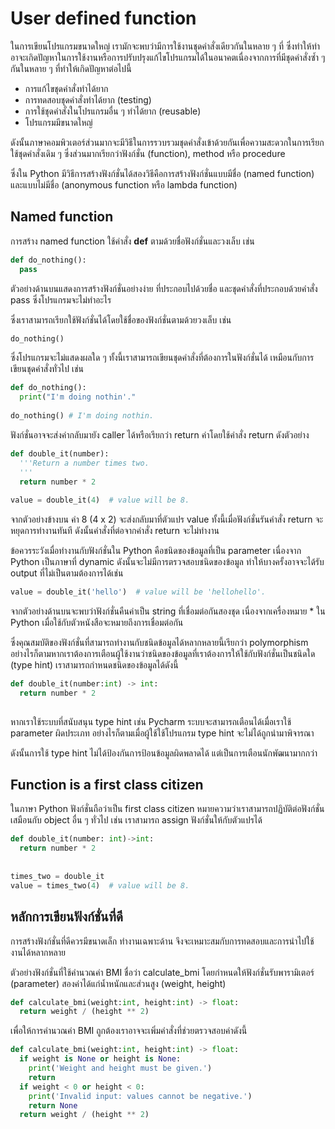 # User defined function

ในการเขียนโปรแกรมขนาดใหญ่ เรามักจะพบว่ามีการใช้งานชุดคำสั่งเดียวกันในหลาย ๆ ที่ ซึ่งทำให้ทำอาจะเกิดปัญหาในการใช้งานหรือการปรับปรุงแก้ไขโปรแกรมได้ในอนาคตเนื่องจากการที่มีชุดคำสั่งซ้ำ ๆ กันในหลาย ๆ ที่ทำให้เกิดปัญหาต่อไปนี้

* การแก้ไขชุดคำสั่งทำได้ยาก
* การทดสอบชุดคำสั่งทำได้ยาก (testing)
* การใช้ชุดคำสั่งในโปรแกรมอื่น ๆ ทำได้ยาก (reusable)
* โปรแกรมมีขนาดใหญ่

ดังนั้นภาษาคอมพิวเตอร์ส่วนมากจะมีวิธีในการรวบรวมชุดคำสั่งเข้าด้วยกันเพื่อความสะดวกในการเรียกใช้ชุดคำสั่งเดิม ๆ ซึ่งส่วนมากเรียกว่าฟังก์ชั่น (function), method หรือ procedure

ซึ่งใน Python มีวิธีการสร้างฟังก์ชั่นได้สองวิธีคือการสร้างฟังก์ชั่นแบบมีชื่อ (named function) และแบบไม่มีชื่อ (anonymous function หรือ lambda function)

## Named function

การสร้าง named function ใช้คำสั่ง **def** ตามด้วยชื่อฟังก์ชั่นและวงเล็บ เช่น


```Python
def do_nothing():
  pass

```

ตัวอย่างด้านบนแสดงการสร้างฟังก์ชั่นอย่างง่าย ที่ประกอบไปด้วยชื่อ และชุดคำสั่งที่ประกอบด้วยคำสั่ง pass ซึ่งโปรแกรมจะไม่ทำอะไร

ซึ่งเราสามารถเรียกใช้ฟังก์ชั่นได้โดยใช้ชื่อของฟังก์ชั่นตามด้วยวงเล็บ เช่น

```Python
do_nothing()
```

ซึ่งโปรแกรมจะไม่แสดงผลใด ๆ ทั้งนี้เราสามารถเขียนชุดคำสั่งที่ต้องการในฟังก์ชั่นได้ เหมือนกับการเขียนชุดคำสั่งทั่วไป เช่น


```Python
def do_nothing():
  print("I'm doing nothin'."
  
do_nothing() # I'm doing nothin.
```

ฟังก์ชั่นอาจจะส่งค่ากลับมายัง caller ได้หรือเรียกว่า return ค่าโดยใช้คำสั่ง return ดังตัวอย่าง

```Python
def double_it(number):
  '''Return a number times two.
  '''
  return number * 2
  
value = double_it(4)  # value will be 8.
```

จากตัวอย่างข้างบน ค่า 8 (4 x 2) จะส่งกลับมาที่ตัวแปร value ทั้งนี้เมื่อฟังก์ชั่นรันคำสั่ง return จะหยุดการทำงานทันที ดังนั้นคำสั่งที่ต่อจากคำสั่ง return จะไม่ทำงาน

ข้อควรระวังเมื่อทำงานกับฟังก์ชั่นใน Python คือชนิดของข้อมูลที่เป็น parameter เนื่องจาก Python เป็นภาษาที่ dynamic ดังนั้นจะไม่มีการตรวจสอบชนิดของข้อมูล ทำให้บางครั้งอาจจะได้รับ output ที่ไม่เป็นตามต้องการได้เช่น


```Python
value = double_it('hello')  # value will be 'hellohello'.
```

จากตัวอย่างด้านบนจะพบว่าฟังก์ชั่นคืนค่าเป็น string ที่เชื่อมต่อกันสองชุด เนื่องจากเครื่องหมาย * ใน Python เมื่อใช้กับตัวหนังสือจะหมายถึงการเชื่อมต่อกัน

ซึ่งคุณสมบัติของฟังก์ชั่นที่สามารถทำงานกับชนิดข้อมูลได้หลากหลายนี้เรียกว่า polymorphism อย่างไรก็ตามหากเราต้องการเตือนผู้ใช้งานว่าชนิดของข้อมูลที่เราต้องการให้ใช้กับฟังก์ชั่นเป็นชนิดใด (type hint) เราสามารถกำหนดชนิดของข้อมูลได้ดังนี้


```Python
def double_it(number:int) -> int:
  return number * 2
  
```

หากเราใช้ระบบที่สนับสนุน type hint เช่น Pycharm ระบบจะสามารถเตือนได้เมื่อเราใช้ parameter ผิดประเภท  อย่างไรก็ตามเมื่อผู้ใช้ใช้โปรแกรม type hint จะไม่ได้ถูกนำมาพิจารณา

ดังนั้นการใช้ type hint ไม่ได้ป้องกันการป้อนข้อมูลผิดพลาดได้ แต่เป็นการเตือนนักพัฒนามากกว่า

## Function is a first class citizen

ในภาษา Python ฟังก์ชั่นถือว่าเป็น first class citizen หมายความว่าเราสามารถปฏิบัติต่อฟังก์ชั่นเสมือนกับ object อื่น ๆ ทั่วไป เช่น เราสามารถ assign ฟังก์ชั่นให้กับตัวแปรได้


```Python
def double_it(number: int)->int:
  return number * 2
  
  
times_two = double_it
value = times_two(4)  # value will be 8.

```

## หลักการเขียนฟังก์ชั่นที่ดี

การสร้างฟังก์ชั่นที่ดีควรมีขนาดเล็ก ทำงานเฉพาะด้าน จึงจะเหมาะสมกับการทดสอบและการนำไปใช้งานได้หลากหลาย

ตัวอย่างฟังก์ชั่นที่ใช้คำนวณค่า BMI ชื่อว่า calculate_bmi โดยกำหนดให้ฟังก์ชั่นรับพารามิเตอร์ (parameter) สองค่าได้แก่น้ำหนักและส่วนสูง (weight, height) 

```Python
def calculate_bmi(weight:int, height:int) -> float:
  return weight / (height ** 2)
```

เพื่อให้การคำนวณค่า BMI ถูกต้องเราอาจจะเพิ่มคำสั่งที่ช่วยตรวจสอบค่าดังนี้

```Python
def calculate_bmi(weight:int, height:int) -> float:
  if weight is None or height is None:
    print('Weight and height must be given.')
    return
  if weight < 0 or height < 0:
    print('Invalid input: values cannot be negative.')
    return None
  return weight / (height ** 2)
```
